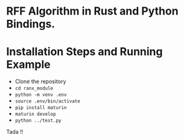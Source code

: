 # RFF Algorithm in Rust and Python Bindings.

# Installation Steps and Running Example

- Clone the repository
- `cd ranx_module`
- `python -m venv .env`
- `source .env/bin/activate`
- `pip install maturin`
- `maturin develop`
- `python ../test.py`

Tada !!

